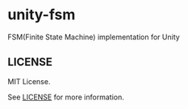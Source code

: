 # unity-fsm
FSM(Finite State Machine) implementation for Unity

## LICENSE

MIT License.

See [LICENSE](https://github.com/dameleon/unity-fsm/blob/master/LICENSE) for more information.
